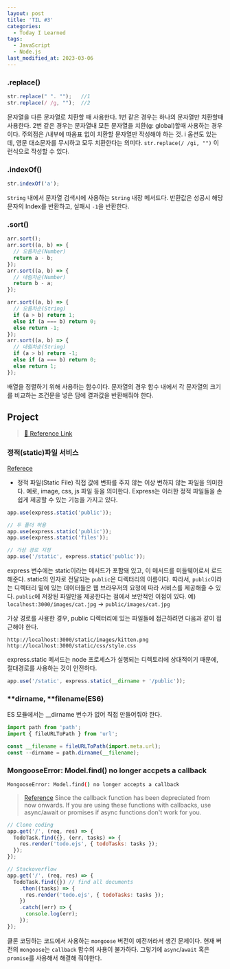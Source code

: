 ```yaml
---
layout: post
title: 'TIL #3'
categories:
  - Today I Learned
tags:
  - JavaScript
  - Node.js
last_modified_at: 2023-03-06
---
```


### .replace()

```js
str.replace(" ". "");	//1
str.replace(/ /g, "");	//2
```

문자열을 다른 문자열로 치환할 때 사용한다.
1번 같은 경우는 하나의 문자열만 치환할때 사용한다.
2번 같은 경우는 문자열내 모든 문자열을 치환(g: global)할때 사용하는 경우이다. 주의점은 /내부에 따옴표 없이 치환할 문자열만 작성해야 하는 것. i 옵션도 있는데, 영문 대소문자를 무시하고 모두 치환한다는 의미다. `str.replace(/ /gi, "")` 이런식으로 작성할 수 있다.

### .indexOf()

```js
str.indexOf('a');
```

`String` 내에서 문자열 검색시에 사용하는 `String` 내장 메서드다.
반환값은 성공시 해당 문자의 Index를 반환하고, 실패시 `-1`을 반환한다.

### .sort()

```js
arr.sort();
arr.sort((a, b) => {
  // 오름차순(Number)
  return a - b;
});
arr.sort((a, b) => {
  // 내림차순(Number)
  return b - a;
});

arr.sort((a, b) => {
  // 오름차순(String)
  if (a > b) return 1;
  else if (a === b) return 0;
  else return -1;
});
arr.sort((a, b) => {
  // 내림차순(String)
  if (a > b) return -1;
  else if (a === b) return 0;
  else return 1;
});
```

배열을 정렬하기 위해 사용하는 함수이다.
문자열의 경우 함수 내에서 각 문자열의 크기를 비교하는 조건문을 넣은 담에 결과값을 반환해줘야 한다.

## Project

> [🔗 Reference Link](https://medium.com/@diogo.fg.pinheiro/simple-to-do-list-app-with-node-js-and-mongodb-chapter-2-3780a1c5b039)

### 정적(static)파일 서비스

[Referece](https://m.blog.naver.com/PostView.naver?isHttpsRedirect=true&blogId=pjok1122&logNo=221545195520)

- 정적 파일(Static File)
  직접 값에 변화를 주지 않는 이상 변하지 않는 파일을 의미한다. 예로, image, css, js 파일 등을 의미한다. Express는 이러한 정적 파일들을 손쉽게 제공할 수 있는 기능을 가지고 있다.

```js
app.use(express.static('public'));

// 두 폴더 허용
app.use(express.static('public'));
app.use(express.static('files'));

// 가상 경로 지정
app.use('/static', express.static('public'));
```

express 변수에는 static이라는 메서드가 포함돼 있고, 이 메서드를 미들웨어로서 로드해준다. static의 인자로 전달되는 `public`은 디렉터리의 이름이다. 따라서, `public`이라는 디렉터리 밑에 있는 데이터들은 웹 브라우저의 요청에 따라 서비스를 제공해줄 수 있다. `public`에 저장된 파일만을 제공한다는 점에서 보안적인 이점이 있다.
예) `localhost:3000/images/cat.jpg` -> `public/images/cat.jpg`

가상 경로를 사용한 경우, public 디렉터리에 있는 파일들에 접근하려면 다음과 같이 접근해야 한다.

```
http://localhost:3000/static/images/kitten.png
http://localhost:3000/static/css/style.css
```

express.static 메서드는 node 프로세스가 실행되는 디렉토리에 상대적이기 때문에, 절대경로를 사용하는 것이 안전하다.

```js
app.use('/static', express.static(__dirname + '/public'));
```

### **dirname, **filename(ES6)

ES 모듈에서는 \_\_dirname 변수가 없어 직접 만들어줘야 한다.

```js
import path from 'path';
import { fileURLToPath } from 'url';

const __filename = fileURLToPath(import.meta.url);
const --dirname = path.dirname(__filename);
```

### MongooseError: Model.find() no longer accpets a callback

```sh
MongooseError: Model.find() no longer accepts a callback
```

> [Reference](https://stackoverflow.com/questions/75586474/mongoose-stopped-accepting-callbacks-for-some-of-its-functions)
> Since the callback function has been depreciated from now onwards. If you are using these functions with callbacks, use async/await or promises if async functions don't work for you.

```js
// Clone coding
app.get('/', (req, res) => {
  TodoTask.find({}, (err, tasks) => {
    res.render('todo.ejs', { todoTasks: tasks });
  });
});

// Stackoverflow
app.get('/', (req, res) => {
  TodoTask.find({}) // find all documents
    .then((tasks) => {
      res.render('todo.ejs', { todoTasks: tasks });
    })
    .catch((err) => {
      console.log(err);
    });
});
```

클론 코딩하는 코드에서 사용하는 `mongoose` 버전이 예전꺼라서 생긴 문제이다. 현재 버전의 `mongoose`는 `callback` 함수의 사용이 불가하다. 그렇기에 `async`/`await` 혹은 `promise`를 사용해서 해결해 줘야한다.
